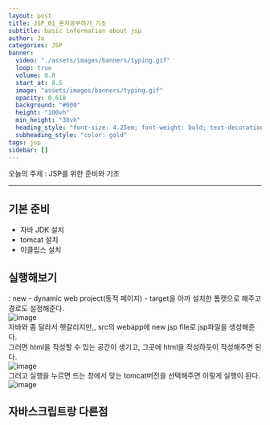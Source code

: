 ```yaml
---
layout: post
title: JSP_01_혼자공부하기_기초
subtitle: basic information about jsp
author: Jo 
categories: JSP
banner:
  video: "./assets/images/banners/typing.gif"
  loop: true
  volume: 0.8
  start_at: 8.5
  image: "assets/images/banners/typing.gif"
  opacity: 0.618
  background: "#000"
  height: "100vh"
  min_height: "38vh"
  heading_style: "font-size: 4.25em; font-weight: bold; text-decoration: underline"
  subheading_style: "color: gold"
tags: jsp
sidebar: []
---
```


오늘의 주제 : JSP를 위한 준비와 기초 

<hr>

## 기본 준비
 - 자바 JDK 설치 
 - tomcat 설치
 - 이클립스 설치

## 실행해보기
: new - dynamic web project(동적 페이지) - target을 아까 설치한 톰캣으로 해주고 경로도 설정해준다.<br>
![image](https://github.com/CheeseYoung/cheeseyoung.github.io/assets/132384527/d4121d37-176a-4534-9f78-059ed40e702d)
<br>
자바와 좀 달라서 헷갈리지만,, src의 webapp에 new jsp file로 jsp파일을 생성해준다.<br>
그러면 html을 작성할 수 있는 공간이 생기고, 그곳에 html을 작성하듯이 작성해주면 된다.<br>
![image](https://github.com/CheeseYoung/cheeseyoung.github.io/assets/132384527/8bbe2a73-10d7-4c47-9b46-a9b307dcc4d8)<br>
그러고 실행을 누르면 뜨는 창에서 맞는 tomcat버전을 선택해주면 이렇게 실행이 된다.<br>
![image](https://github.com/CheeseYoung/cheeseyoung.github.io/assets/132384527/16ead77b-cbbe-4a8c-b642-353e9c987406)

## 자바스크립트랑 다른점









 
